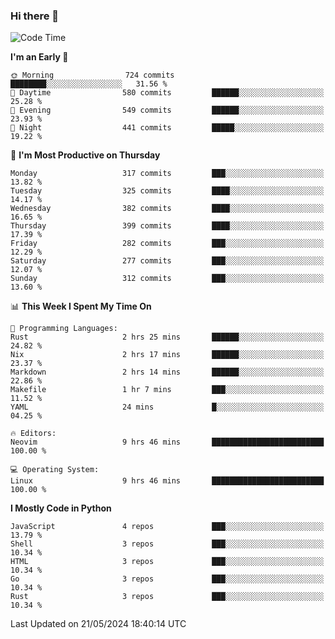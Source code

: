 ### Hi there 👋
<!--START_SECTION:waka-->
![Code Time](http://img.shields.io/badge/Code%20Time-324%20hrs%2013%20mins-blue)

**I'm an Early 🐤** 

```text
🌞 Morning                724 commits         ████████░░░░░░░░░░░░░░░░░   31.56 % 
🌆 Daytime                580 commits         ██████░░░░░░░░░░░░░░░░░░░   25.28 % 
🌃 Evening                549 commits         ██████░░░░░░░░░░░░░░░░░░░   23.93 % 
🌙 Night                  441 commits         █████░░░░░░░░░░░░░░░░░░░░   19.22 % 
```
📅 **I'm Most Productive on Thursday** 

```text
Monday                   317 commits         ███░░░░░░░░░░░░░░░░░░░░░░   13.82 % 
Tuesday                  325 commits         ████░░░░░░░░░░░░░░░░░░░░░   14.17 % 
Wednesday                382 commits         ████░░░░░░░░░░░░░░░░░░░░░   16.65 % 
Thursday                 399 commits         ████░░░░░░░░░░░░░░░░░░░░░   17.39 % 
Friday                   282 commits         ███░░░░░░░░░░░░░░░░░░░░░░   12.29 % 
Saturday                 277 commits         ███░░░░░░░░░░░░░░░░░░░░░░   12.07 % 
Sunday                   312 commits         ███░░░░░░░░░░░░░░░░░░░░░░   13.60 % 
```


📊 **This Week I Spent My Time On** 

```text
💬 Programming Languages: 
Rust                     2 hrs 25 mins       ██████░░░░░░░░░░░░░░░░░░░   24.82 % 
Nix                      2 hrs 17 mins       ██████░░░░░░░░░░░░░░░░░░░   23.37 % 
Markdown                 2 hrs 14 mins       ██████░░░░░░░░░░░░░░░░░░░   22.86 % 
Makefile                 1 hr 7 mins         ███░░░░░░░░░░░░░░░░░░░░░░   11.52 % 
YAML                     24 mins             █░░░░░░░░░░░░░░░░░░░░░░░░   04.25 % 

🔥 Editors: 
Neovim                   9 hrs 46 mins       █████████████████████████   100.00 % 

💻 Operating System: 
Linux                    9 hrs 46 mins       █████████████████████████   100.00 % 
```

**I Mostly Code in Python** 

```text
JavaScript               4 repos             ███░░░░░░░░░░░░░░░░░░░░░░   13.79 % 
Shell                    3 repos             ███░░░░░░░░░░░░░░░░░░░░░░   10.34 % 
HTML                     3 repos             ███░░░░░░░░░░░░░░░░░░░░░░   10.34 % 
Go                       3 repos             ███░░░░░░░░░░░░░░░░░░░░░░   10.34 % 
Rust                     3 repos             ███░░░░░░░░░░░░░░░░░░░░░░   10.34 % 
```




 Last Updated on 21/05/2024 18:40:14 UTC
<!--END_SECTION:waka-->

<!--
**YoganshSharma/YoganshSharma** is a ✨ _special_ ✨ repository because its `README.md` (this file) appears on your GitHub profile.

Here are some ideas to get you started:

- 🔭 I’m currently working on ...
- 🌱 I’m currently learning ...
- 👯 I’m looking to collaborate on ...
- 🤔 I’m looking for help with ...
- 💬 Ask me about ...
- 📫 How to reach me: ...
- 😄 Pronouns: ...
- ⚡ Fun fact: ...
-->
